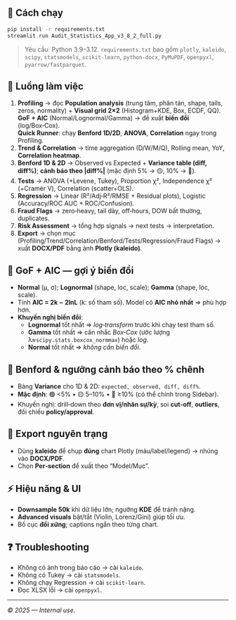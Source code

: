 ## 🚀 Cách chạy
```bash
pip install -r requirements.txt
streamlit run Audit_Statistics_App_v3_8_2_full.py
```
> Yêu cầu: Python 3.9–3.12. `requirements.txt` bao gồm `plotly`, `kaleido`, `scipy`, `statsmodels`, `scikit-learn`, `python-docx`, `PyMuPDF`, `openpyxl`, `pyarrow/fastparquet`.

## 🧭 Luồng làm việc
1) **Profiling** → đọc **Population analysis** (trung tâm, phân tán, shape, tails, zeros, normality) + **Visual grid 2×2** (Histogram+KDE, Box, ECDF, QQ).  
   **GoF + AIC** (Normal/Lognormal/Gamma) → đề xuất **biến đổi** (log/Box‑Cox).  
   **Quick Runner**: chạy **Benford 1D/2D**, **ANOVA**, **Correlation** ngay trong Profiling.
2) **Trend & Correlation** → time aggregation (D/W/M/Q), Rolling mean, YoY, **Correlation heatmap**.  
3) **Benford 1D & 2D** → Observed vs Expected + **Variance table (diff, diff%)**; **cảnh báo theo |diff%|** (mặc định 5% → 🟡, 10% → 🚨).  
4) **Tests** → ANOVA (+Levene, Tukey), Proportion χ², Independence χ² (+Cramér V), Correlation (scatter+OLS).  
5) **Regression** → Linear (R²/Adj‑R²/RMSE + Residual plots), Logistic (Accuracy/ROC AUC + ROC/Confusion).  
6) **Fraud Flags** → zero‑heavy, tail dày, off‑hours, DOW bất thường, duplicates.  
7) **Risk Assessment** → tổng hợp signals → next tests → interpretation.  
8) **Export** → chọn mục (Profiling/Trend/Correlation/Benford/Tests/Regression/Fraud Flags) → xuất **DOCX/PDF** bằng ảnh **Plotly (kaleido)**.

## 📐 GoF + AIC — gợi ý biến đổi
- **Normal** (μ, σ); **Lognormal** (shape, loc, scale); **Gamma** (shape, loc, scale).  
- Tính **AIC = 2k − 2lnL** (k: số tham số). Model có **AIC nhỏ nhất** ⇒ phù hợp hơn.  
- **Khuyến nghị biến đổi**:
  - **Lognormal** tốt nhất ⇒ *log‑transform* trước khi chạy test tham số.  
  - **Gamma** tốt nhất ⇒ cân nhắc *Box‑Cox* (ước lượng λ≈`scipy.stats.boxcox_normmax`) hoặc *log*.  
  - **Normal** tốt nhất ⇒ *không cần biến đổi*.

## 🔔 Benford & ngưỡng cảnh báo theo **% chênh**
- Bảng **Variance** cho 1D & 2D: `expected, observed, diff, diff%`.  
- **Mặc định**: 🟢 <5% • 🟡 5–10% • 🚨 ≥10% (có thể chỉnh trong Sidebar).  
- Khuyến nghị: drill‑down theo **đơn vị/nhân sự/kỳ**, soi **cut‑off**, **outliers**, đối chiếu **policy/approval**.

## 🧾 Export nguyên trạng
- Dùng **kaleido** để chụp **đúng** chart Plotly (màu/label/legend) → nhúng vào **DOCX/PDF**.  
- Chọn **Per‑section** để xuất theo “Model/Mục”.

## ⚡ Hiệu năng & UI
- **Downsample 50k** khi dữ liệu lớn; ngưỡng **KDE** để tránh nặng.  
- **Advanced visuals** bật/tắt (Violin, Lorenz/Gini) giúp tối ưu.  
- Bố cục **đối xứng**; captions ngắn theo từng chart.

## ❓ Troubleshooting
- Không có ảnh trong báo cáo → cài `kaleido`.  
- Không có Tukey → cài `statsmodels`.  
- Không chạy Regression → cài `scikit-learn`.  
- Đọc XLSX lỗi → cài `openpyxl`.

---
*© 2025 — Internal use.*
